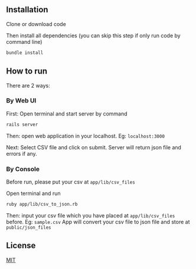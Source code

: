 ## Installation
Clone or download code

Then install all dependencies (you can skip this step if only run code by command line)
```bash
bundle install
```

## How to run
There are 2 ways:

### By Web UI
First: Open terminal and start server by command
```bash
rails server
```
Then: open web application in your localhost. Eg: `localhost:3000`

Next: Select CSV file and click on submit. Server will return json file and errors if any.

### By Console
Before run, please put your csv at `app/lib/csv_files`

Open terminal and run

```bash
ruby app/lib/csv_to_json.rb
```

Then: input your csv file which you have placed at `app/lib/csv_files` before. Eg: `sample.csv`
App will convert your csv file to json file and store at `public/json_files`

## License
[MIT](https://choosealicense.com/licenses/mit/)